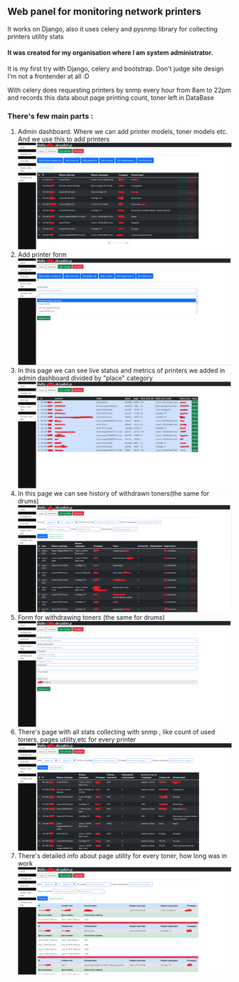 

## Web panel for monitoring network printers

It works on Django, also it uses celery and pysnmp library for collecting printers utility stats

#### It was created for my organisation where I am system administrator.

It is my first try with Django, celery and bootstrap. 
Don't judge site design I'm not a frontender at all :D

With celery does requesting printers by snmp every hour from 8am to 22pm and 
records this data about page printing count, toner left in DataBase

### There's few main parts :
1. Admin dashboard. Where we can add printer models, toner models etc. And we use this to add printers 
![dashboard](img/5.png "Admin dash") 
2. Add printer form
![dashboard_add](img/6.png "Admin dash add printer") 
2. In this page we can see live status and metrics of printers we added in admin dashboard divided by "place" category
![request printer](img/1.png "request printers") 
3. In this page we can see history of withdrawn toners(the same for drums)
![cartridge_history](img/2.png "cartridge_history") 
4. Form for withdrawing toners (the same for drums)
![cartridge_form](img/7.png "cartridge_form") 
5. There's page with all stats collecting with snmp , like count of used toners, pages utility,etc  for every printer
![printer_stats](img/3.png "printer_stats") 
6. There's detailed info about page utility for every toner, how long was in work
![printer_stats](img/4.png "printer_stats") 